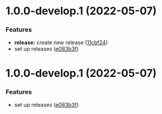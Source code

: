 # 1.0.0-develop.1 (2022-05-07)


### Features

* **release:** create new release ([11cbf24](https://github.com/sphericalkat/katbox/commit/11cbf24a8c68bf59a7a65447aecf7e339e722bf8))
* set up releases ([e083b3f](https://github.com/sphericalkat/katbox/commit/e083b3f8e185aae4543256c75da56bd867a67d1a))

# 1.0.0-develop.1 (2022-05-07)


### Features

* set up releases ([e083b3f](https://github.com/sphericalkat/katbox/commit/e083b3f8e185aae4543256c75da56bd867a67d1a))
